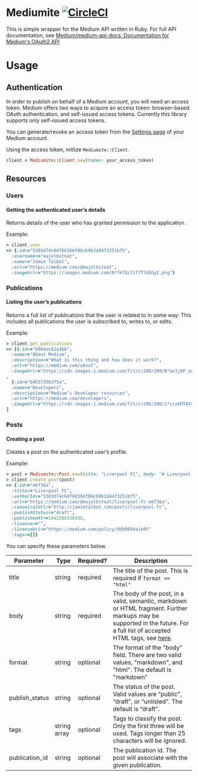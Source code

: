 # Mediumite [![CircleCI](https://circleci.com/gh/rejasupotaro/mediumite.svg?style=svg)](https://circleci.com/gh/rejasupotaro/mediumite)

This is simple wrapper for the Medium API written in Ruby.
For full API documentation, see [Medium/medium-api-docs: Documentation for Medium's OAuth2 API](https://github.com/Medium/medium-api-docs)

# Usage

## Authentication

In order to publish on behalf of a Medium account, you will need an access token. Medium  offers two ways to acquire an access token: browser-based OAuth authentication, and self-issued access tokens. Currently this library supports only self-issued access tokens.

You can generate/revoke an access token from the [Settings page](https://medium.com/me/settings) of your Medium account.

Using the access token, initlize `Mediumite::Client`.

```ruby
client = Mediumite::Client.new(token: your_access_token)
```

## Resources

### Users

#### Getting the authenticated user’s details

Returns details of the user who has granted permission to the application.

Example:

```ruby
> client.user
=> {:id=>"5303d74c64f66366f00cb9b2a94f3251bf5",
  :username=>"majelbstoat",
  :name=>"Jamie Talbot",
  :url=>"https://medium.com/@majelbstoat",
  :imageUrl=>"https://images.medium.com/0*fkfQiTzT7TlUGGyI.png"}
```

### Publications

#### Listing the user’s publications

Returns a full list of publications that the user is related to in some way: This includes all publications the user is subscribed to, writes to, or edits.

Example:

```ruby
> client.get_publications
=> [{:id=>"b969ac62a46b",
  :name=>"About Medium",
  :description=>"What is this thing and how does it work?",
  :url=>"https://medium.com/about",
  :imageUrl=>"https://cdn-images-1.medium.com/fit/c/200/200/0*ae1jbP_od0W6EulE.jpeg"}
,
  {:id=>"b45573563f5a",
  :name=>"Developers",
  :description=>"Medium’s Developer resources",
  :url=>"https://medium.com/developers",
  :imageUrl=>"https://cdn-images-1.medium.com/fit/c/200/200/1*ccokMT4VXmDDO1EoQQHkzg@2x.png"}
]
```

### Posts

#### Creating a post

Creates a post on the authenticated user’s profile.

Example:

```ruby
> post = Mediumite::Post.new(title: "Liverpool FC", body: "# Liverpool FC\nYou’ll never walk alone.")
> client.create_post(post)
=> {:id=>"e6f36a",
  :title=>"Liverpool FC",
  :authorId=>"5303d74c64f66366f00cb9b2a94f3251bf5",
  :url=>"https://medium.com/@majelbstoat/liverpool-fc-e6f36a",
  :canonicalUrl=>"http://jamietalbot.com/posts/liverpool-fc",
  :publishStatus=>"draft",
  :publishedAt=>1442286338435,
  :license=>"",
  :licenseUrl=>"https://medium.com/policy/9db0094a1e0f"
  :tags=>[]}
```

You can specify these parameters below.

| Parameter | Type | Required? | Description |
|----|----|----|----|
| title | string | required | The title of the post. This is required if `format == "html"` |
| body | string | required | The body of the post, in a valid, semantic, markdown or HTML fragment. Further markups may be supported in the future. For a full list of accepted HTML tags, see [here](https://medium.com/@katie/a4367010924e). |
| format | string | optional | The format of the "body" field. There are two valid values, "markdown", and "html". The default is "markdown" |
| publish_status | string | optional | The status of the post. Valid values are “public”, “draft”, or “unlisted”. The default is “draft”. |
| tags | string array | optional | Tags to classify the post. Only the first three will be used. Tags longer than 25 characters will be ignored. |
| publication_id | string | optional | The publication id. The post will associate with the given publication. |
